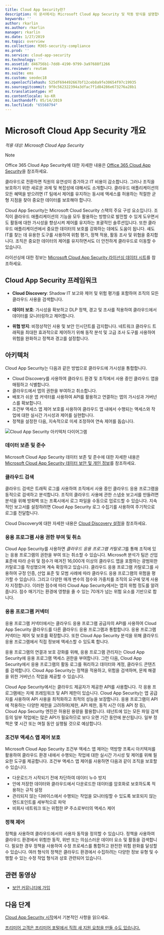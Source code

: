 ```yaml
---
title: Cloud App Security란?
description: 이 문서에서는 Microsoft Cloud App Security 및 작동 방식을 설명합니다.
keywords: ''
author: rkarlin
ms.author: rkarlin
manager: rkarlin
ms.date: 1/27/2019
ms.topic: overview
ms.collection: M365-security-compliance
ms.prod: ''
ms.service: cloud-app-security
ms.technology: ''
ms.assetid: d46756b1-7dd8-4190-9799-3a97688f1266
ms.reviewer: reutam
ms.suite: ems
ms.custom: seodec18
ms.openlocfilehash: 525df694492667bf12ceb8a9fe30654f97c19935
ms.sourcegitcommit: 9f0c562322394a3dfac7f1d84286e673276a28b1
ms.translationtype: HT
ms.contentlocale: ko-KR
ms.lasthandoff: 05/14/2019
ms.locfileid: "65568794"
---
```

# <a name="microsoft-cloud-app-security-overview"></a>Microsoft Cloud App Security 개요

*적용 대상: Microsoft Cloud App Security*

> [!NOTE]
> Office 365 Cloud App Security에 대한 자세한 내용은 [Office 365 Cloud App Security](https://support.office.com/article/Get-started-with-Advanced-Management-Security-d9ee4d67-f2b3-42b4-9c9e-c4529904990a)을 참조하세요.

클라우드로 전환하면 직원의 유연성이 증가하고 IT 비용이 감소합니다. 그러나 조직을 보호하기 위한 새로운 과제 및 복잡성에 대해서도 소개합니다. 클라우드 애플리케이션의 모든 혜택을 받으려면 IT 팀에서 제어를 유지하는 동시에 액세스를 허용하는 적절한 균형 지점을 찾아 중요한 데이터를 보호해야 합니다.  

Cloud App Security는 Microsoft Cloud Security 스택의 주요 구성 요소입니다. 조직이 클라우드 애플리케이션의 기능을 모두 활용하는 방향으로 발전할 수 있게 도우면서도 활동에 대한 가시성을 향상시켜 제어를 유지하는 포괄적인 솔루션입니다. 또한 클라우드 애플리케이션에서 중요한 데이터의 보호를 강화하는 데에도 도움이 됩니다. 섀도 IT를 찾는 데 유용한 도구를 사용하여 위험 평가, 정책 적용, 활동 조사 및 위협을 중지합니다. 조직은 중요한 데이터의 제어를 유지하면서도 더 안전하게 클라우드로 이동할 수 있습니다. 

라이선싱에 대한 정보는 [Microsoft Cloud App Security 라이선싱 데이터 시트](https://aka.ms/mcaslicensing)를 참조하세요.

## <a name="the-cloud-app-security-framework"></a>Cloud App Security 프레임워크  

- **Cloud Discovery**: Shadow IT 보고와 제어 및 위험 평가를 포함하여 조직의 모든 클라우드 사용을 검색합니다.

- **데이터 보호**: 가시성을 확보하고 DLP 정책, 경고 및 조사를 적용하여 클라우드에서 데이터를 모니터링하고 제어합니다. 

- **위협 방지**: 비정상적인 사용 및 보안 인시던트를 감지합니다. 네트워크 클라우드 트래픽을 최대한 효과적으로 제어하기 위해 동작 분석 및 고급 조사 도구를 사용하여 위험을 완화하고 정책과 경고를 설정합니다.

## <a name="architecture"></a>아키텍처  

Cloud App Security는 다음과 같은 방법으로 클라우드에 가시성을 통합합니다.  

- Cloud Discovery를 사용하여 클라우드 환경 및 조직에서 사용 중인 클라우드 앱을 매핑하고 식별합니다.
- 클라우드에서 앱의 권한을 부여하고 취소합니다.  
- 배포가 쉬운 앱 커넥터를 사용하여 API를 활용하고 연결하는 앱의 가시성과 거버넌스를 확보합니다.  
- 조건부 액세스 앱 제어 보호를 사용하여 클라우드 앱 내에서 수행되는 액세스와 작업에 대한 실시간 가시성과 제어를 실현합니다.
- 정책을 설정한 다음, 지속적으로 미세 조정하여 연속 제어를 돕습니다.  

![Cloud App Security 아키텍처 다이어그램](./media/proxy-architecture.png)  

### <a name="data-retention--compliance"></a>데이터 보존 및 준수

Microsoft Cloud App Security 데이터 보존 및 준수에 대한 자세한 내용은 [Microsoft Cloud App Security 데이터 보안 및 개인 정보](cas-compliance-trust.md)를 참조하세요.

### <a name="cloud-discovery"></a>클라우드 검색  

클라우드 검색은 트래픽 로그를 사용하여 조직에서 사용 중인 클라우드 응용 프로그램을 동적으로 검색하고 분석합니다. 조직의 클라우드 사용에 관한 스냅숏 보고서를 만들려면 분석을 위해 방화벽 또는 프록시에서 로그 파일을 수동으로 업로드할 수 있습니다. 지속적인 보고서를 설정하려면 Cloud App Security 로그 수집기를 사용하여 주기적으로 로그를 전달합니다.  

Cloud Discovery에 대한 자세한 내용은 [Cloud Discovery 설정](set-up-cloud-discovery.md)을 참조하세요.

### <a name="sanctioning-and-unsanctioning-an-app"></a>응용 프로그램 사용 권한 부여 및 취소  

Cloud App Security를 사용하면 *클라우드 응용 프로그램 카탈로그*를 통해 조직에 있는 응용 프로그램의 권한을 부여 또는 취소할 수 있습니다. Microsoft 분석가 팀은 산업 표준에 따라 순위 및 점수가 매겨진 16,000개 이상의 클라우드 앱을 포함하는 광범위한 카탈로그를 작성했으며 계속 확장하고 있습니다. 클라우드 응용 프로그램 카탈로그를 사용하여 규정 인증, 산업 표준 및 모범 사례에 따라 클라우드 응용 프로그램의 위험을 평가할 수 있습니다. 그리고 다양한 매개 변수의 점수와 가중치를 조직의 요구에 맞게 사용자 지정합니다. 이러한 점수에 따라 Cloud App Security에서는 앱의 위험 정도를 알려줍니다. 점수 매기기는 환경에 영향을 줄 수 있는 70개가 넘는 위험 요소를 기반으로 합니다.  

### <a name="app-connectors"></a>응용 프로그램 커넥터

응용 프로그램 커넥터에서는 클라우드 응용 프로그램 공급자의 API를 사용하여 Cloud App Security 클라우드를 다른 클라우드 응용 프로그램과 통합합니다. 응용 프로그램 커넥터는 제어 및 보호를 확장합니다. 또한 Cloud App Security 분석을 위해 클라우드 응용 프로그램에서 직접 정보에 액세스할 수 있도록 합니다.  

응용 프로그램의 연결과 보호 강화를 위해, 응용 프로그램 관리자는 Cloud App Security에 응용 프로그램 액세스 권한을 부여합니다. 그런 다음, Cloud App Security에서 응용 프로그램의 활동 로그를 쿼리하고 데이터와 계정, 클라우드 콘텐츠를 검색합니다. Cloud App Security는 정책을 적용하고, 위험을 검색하며, 문제 해결을 위한 거버넌스 작업을 제공할 수 있습니다.  

Cloud App Security에서는 클라우드 제공자가 제공한 API를 사용합니다. 각 응용 프로그램에는 자체 프레임워크 및 API 제한이 있습니다. Cloud App Security는 앱 공급자를 사용하여 API 사용을 최적화하고 최적의 성능을 보장합니다. 응용 프로그램이 API에 적용하는 다양한 제한을 고려하여(제한, API 제한, 동적 시간 이동 API 창 등), Cloud App Security 엔진은 허용된 용량을 활용합니다. 테넌트에 있는 모든 파일 검색 등의 일부 작업에는 많은 API가 필요하므로 보다 오랜 기간 동안에 분산됩니다. 일부 정책은 몇 시간 또는 며칠 동안 실행될 것으로 예상합니다.  

### <a name="conditional-access-app-control-protection"></a>조건부 액세스 앱 제어 보호

Microsoft Cloud App Security 조건부 액세스 앱 제어는 역방향 프록시 아키텍처를 활용하여 클라우드 환경 내에서 수행되는 작업에 대한 실시간 가시성 및 제어를 위해 필요한 도구를 제공합니다. 조건부 액세스 앱 제어를 사용하면 다음과 같이 조직을 보호할 수 있습니다.

- 다운로드가 시작되기 전에 차단하여 데이터 누수 방지
- 안에 저장한 데이터와 클라우드에서 다운로드한 데이터를 암호화로 보호하도록 적용하는 규칙 설정
- 관리되지 않는 디바이스에서 수행되는 작업을 모니터링할 수 있도록 보호되지 않는 엔드포인트를 세부적으로 파악
- 비회사 네트워크 또는 위험한 IP 주소로부터의 액세스 제어

### <a name="policy-control"></a>정책 제어  

정책을 사용하여 클라우드에서의 사용자 동작을 정의할 수 있습니다. 정책을 사용하여 클라우드 환경에서 위험한 동작, 위반 또는 의심스러운 데이터 요소 및 활동을 검색합니다. 필요한 경우 정책을 사용하여 수정 프로세스를 통합하고 완전한 위험 완화를 달성할 수 있습니다. 여러 형식의 정책은 클라우드 환경에서 수집하려는 다양한 정보 유형 및 수행할 수 있는 수정 작업 형식과 상호 관련되어 있습니다.  

## <a name="related-videos"></a>관련 동영상

- [보안 커뮤니티에 가입](https://channel9.msdn.com/Shows/Microsoft-Security/Join-the-Security-Community)

## <a name="next-steps"></a>다음 단계  

[Cloud App Security 시작](getting-started-with-cloud-app-security.md)에서 기본적인 사항을 읽으세요.    

[프리미어 고객은 프리미어 포털에서 직접 새 지원 요청을 만들 수도 있습니다.](https://premier.microsoft.com/)   
